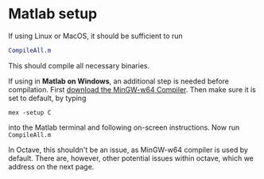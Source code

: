 # Matlab setup

If using Linux or MacOS, it should be sufficient to run
```matlab
CompileAll.m
```
This should compile all necessary binaries.

If using in **Matlab on Windows**, an additional step is needed before compilation. First [download the MinGW-w64 Compiler](https://uk.mathworks.com/help/matlab/matlab_external/install-mingw-support-package.html). Then make sure it is set to default, by typing
```
mex -setup C
```
into the Matlab terminal and following on-screen instructions. Now run
`CompileAll.m`

In Octave, this shouldn't be an issue, as MinGW-w64 compiler is used by default. There are, however, other potential issues within octave, which we address on the next page.